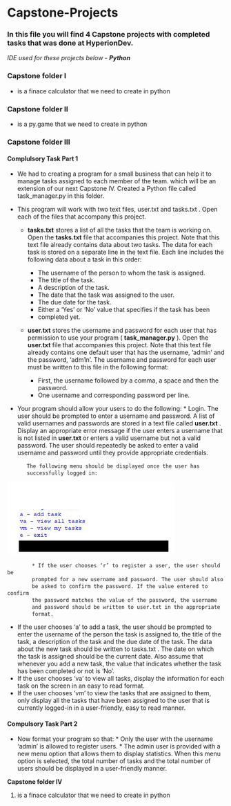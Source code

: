 # Capstone-Projects

### In this file you will find 4 Capstone projects with completed tasks that was done at HyperionDev.

_IDE used for these projects below - **Python**_

### **Capstone folder I**
* is a finace calculator that we need to create in python

### **Capstone folder II**
* is a py.game that we need to create in python

### **Capstone folder III**
#### Complulsory Task Part 1
* We had to creating a program for a small business that can
help it to manage tasks assigned to each member of the team. which will be an extension of our next Capstone IV.
Created a Python file called task_manager.py in this folder.

* This program will work with two text files, user.txt and tasks.txt . Open
each of the files that accompany this project.

    * **tasks.txt** stores a list of all the tasks that the team is working on.
      Open the **tasks.txt** file that accompanies this project. Note that this
      text file already contains data about two tasks. The data for each
      task is stored on a separate line in the text file. Each line includes
      the following data about a task in this order:

        * The username of the person to whom the task is assigned.
        *  The title of the task.
        *  A description of the task.
        *  The date that the task was assigned to the user.
        *  The due date for the task.
        *  Either a ‘Yes’ or ‘No’ value that specifies if the task has been
        *  completed yet.

     * **user.txt** stores the username and password for each user that has
      permission to use your program ( **task_manager.py** ). Open the
      **user.txt** file that accompanies this project. Note that this text file
      already contains one default user that has the username, ‘admin’
      and the password, ‘adm1n’. The username and password for each
      user must be written to this file in the following format:

        * First, the username followed by a comma, a space and then
            the password.
        * One username and corresponding password per line.
 


* Your program should allow your users to do the following:
        * Login. The user should be prompted to enter a username and
         password. A list of valid usernames and passwords are stored in a
         text file called **user.txt** . Display an appropriate error message if the
         user enters a username that is not listed in **user.txt** or enters a valid
         username but not a valid password. The user should repeatedly be
         asked to enter a valid username and password until they provide
         appropriate credentials.

         The following menu should be displayed once the user has
         successfully logged in:
         
![](Capstone%20Project%20III%20(Task%2020)/images/task.png)
            
            * If the user chooses ‘r’ to register a user, the user should be
            prompted for a new username and password. The user should also
            be asked to confirm the password. If the value entered to confirm
            the password matches the value of the password, the username
            and password should be written to user.txt in the appropriate
            format.

* If the user chooses ‘a’ to add a task, the user should be prompted to
enter the username of the person the task is assigned to, the title of
the task, a description of the task and the due date of the task. The
data about the new task should be written to tasks.txt . The date on
which the task is assigned should be the current date. Also assume
that whenever you add a new task, the value that indicates
whether the task has been completed or not is ‘No’.
* If the user chooses ‘va’ to view all tasks, display the information for
each task on the screen in an easy to read format.
* If the user chooses ‘vm’ to view the tasks that are assigned to them,
only display all the tasks that have been assigned to the user that is
currently logged-in in a user-friendly, easy to read manner.

#### Compulsory Task Part 2
* Now format your program so that:
                     * Only the user with the username ‘admin’ is allowed to register
                     users.
                     * The admin user is provided with a new menu option that allows
                     them to display statistics. When this menu option is selected, the
                     total number of tasks and the total number of users should be
                     displayed in a user-friendly manner.

**Capstone folder IV**
1. is a finace calculator that we need to create in python




